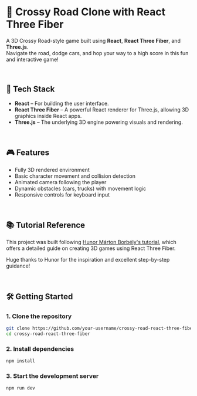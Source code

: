 # 🐤 Crossy Road Clone with React Three Fiber

A 3D Crossy Road-style game built using **React**, **React Three Fiber**, and **Three.js**.  
Navigate the road, dodge cars, and hop your way to a high score in this fun and interactive game!

<br/>

## 🚀 Tech Stack

- **React** – For building the user interface.
- **React Three Fiber** – A powerful React renderer for Three.js, allowing 3D graphics inside React apps.
- **Three.js** – The underlying 3D engine powering visuals and rendering.

<br/>

## 🎮 Features

- Fully 3D rendered environment
- Basic character movement and collision detection
- Animated camera following the player
- Dynamic obstacles (cars, trucks) with movement logic
- Responsive controls for keyboard input

<br/>

## 📚 Tutorial Reference

This project was built following [Hunor Márton Borbély's tutorial](https://www.youtube.com/@hunorborbely), which offers a detailed guide on creating 3D games using React Three Fiber.

Huge thanks to Hunor for the inspiration and excellent step-by-step guidance!

<br/>

## 🛠️ Getting Started

### 1. Clone the repository

```bash
git clone https://github.com/your-username/crossy-road-react-three-fiber.git
cd crossy-road-react-three-fiber
```

### 2. Install dependencies

```bash
npm install
```

### 3. Start the development server

```bash
npm run dev
```
